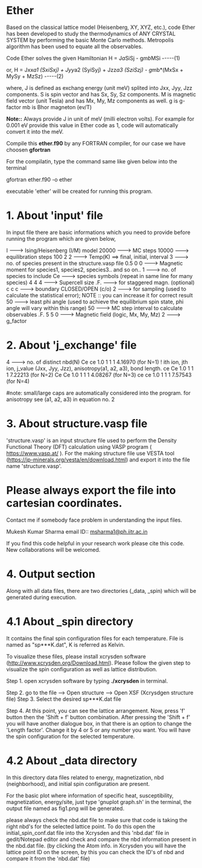 # Ether
Based on the classical lattice model (Heisenberg, XY, XYZ, etc.), code Ether has been developed to study the thermodynamics of ANY CRYSTAL SYSTEM by performing the basic Monte Carlo methods. Metropolis algorithm has been used to equate all the observables.

Code Ether solves the given Hamiltonian
H = J*a*SiSj - g*mb*MSi	-----(1)

or,
H = Jxx*a1 (SxiSxj) + Jyy*a2 (SyiSyj) + Jzz*a3 (SziSzj) - g*mb*(MxSx + MySy + MzSz)	-----(2)

where, 
J is defined as exchang energy (unit meV) splited into Jxx, Jyy, Jzz components.
S is spin vector and has Sx, Sy, Sz components.
M is magnetic field vector (unit Tesla) and has Mx, My, Mz components as well.
g is g-factor
mb is Bhor magneton (ev/T)

**Note::** Always provide J in unit of meV (milli electron volts). For example for 0.001 eV provide this value in Ether code as 1, code will automatically convert it into the meV.

Compile this **ether.f90** by any FORTRAN compiler, for our case we have choosen **gfortran**

For the compilatin, type the command same like given below into the terminal

 gfortran ether.f90 -o ether

executable 'ether' will be created for running this program.

# 1. About 'input' file

In input file there are basic informations which you need to provide before running the program which are given below,

I		---> Ising/Heisenberg (I/M) model
20000		---> MC steps
10000		---> equilibration steps
100 2 2		---> Temp(K) ==> final, initial, interval
3		---> no. of species present in the structure.vasp file 
0.5 0 0		---> Magnetic moment for species1, species2, species3.. and so on..
1		---> no. of species to include
Ce		---> species symbols (repeat in same line for many species)
4 4 4		---> Supercell size
.F.		---> for staggered  magn. (optional)
c c c		---> boundary CLOSED/OPEN (c/o)
2		---> for sampling (used to calculate the statistical error); NOTE :: you can increase it for correct result
50		---> least phi angle (used to achieve the equilibrium spin state, phi angle will vary within this range) 
50		---> MC step interval to calculate observables
.F. 5 5 0	---> Magnetic field (logic, Mx, My, Mz)
2		---> g_factor 

# 2. About 'j_exchange' file

4		---> no. of distinct nbd(N) 
Ce ce 1.0 1 1 1 4.16970	(for N=1)	! ith ion, jth ion, j_value (Jxx, Jyy, Jzz), anisotropy(a1, a2, a3), bond length.
ce Ce 1.0 1 1 1 7.22213	(for N=2)
Ce Ce 1.0 1 1 1 4.08267	(for N=3)
ce ce 1.0 1 1 1 7.57543	(for N=4)

#note:	small/large caps are automatically considered into the program.
	for anisotropy see (a1, a2, a3) in equation no. 2

# 3. About structure.vasp file

'structure.vasp' is an input structure file used to perform the Density Functional Theory (DFT) calculation using VASP program ( https://www.vasp.at/ ). For the making structure file use VESTA tool (https://jp-minerals.org/vesta/en/download.html) and export it into the file name 'structure.vasp'.
  # Please always export the file into cartesian coordinates.
  
Contact me if somebody face problem in understanding the input files.

Mukesh Kumar Sharma
email ID:: msharma1@ph.iitr.ac.in

If you find this code helpful in your research work please cite this code. New collaborations will be welcomed.

# 4. Output section
Along with all data files, there are two directories (_data, _spin) which will be generated during execution. 

# 4.1 About _spin directory
It contains the final spin configuration files for each temperature. File is named as "sp***K.dat", K is referred as Kelvin.

To visualize these files, please install xcrysden software (http://www.xcrysden.org/Download.html). Please follow the given step to visualize the spin configuration as well as lattice distribution.

Step 1.
open xcrysden software by typing **./xcrysden** in terminal.

Step 2.
go to the file --> Open structure --> Open XSF (Xcrysdgen structure file)
Step 3. Select the desired sp***K.dat file

Step 4.
At this point, you can see the lattice arrangement. Now, press 'f' button then the 'Shift + f' button combination. After pressing the 'Shift + f' you will have another dialogue box, in that there is an option to change the 'Length factor'. Change it by 4 or 5 or any number you want. You will have the spin configuration for the selected temperature.

# 4.2 About _data directory

In this directory data files related to energy, magnetization, nbd (neighborhood), and initial spin configuration are present.

For the basic plot where information of specific heat, susceptibility, magnetization, energy/site, just type 'gnuplot graph.sh' in the terminal, the output file named as fig1.png will be generated.

please always check the nbd.dat file to make sure that code is taking the right nbd's for the selected lattice point. To do this open the initial_spin_conf.dat file into the Xcrysden and this 'nbd.dat' file in gedit/Notepad editor and check and compare the nbd information present in the nbd.dat file. 
(by clicking the Atom info. in Xcrysden you will have the lattice point ID on the screen, by this you can check the ID's of nbd and compare it from the 'nbd.dat' file)
